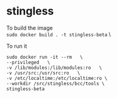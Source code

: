 # stingless
To build the image \
```sudo docker build . -t stingless-beta``` \

To run it
```
sudo docker run -it --rm   \
--privileged   \
-v /lib/modules:/lib/modules:ro   \
-v /usr/src:/usr/src:ro   \
-v /etc/localtime:/etc/localtime:ro \
--workdir /src/stingless/bcc/tools \
stingless-beta
```


